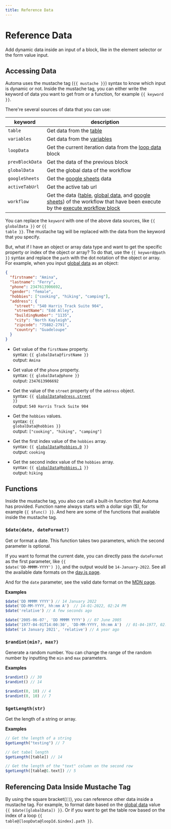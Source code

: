 ```yaml
---
title: Reference Data
---
```


# Reference Data
Add dynamic data inside an input of a block, like in the element selector or the form value input. 

## Accessing Data
Automa uses the mustache tag (<code v-pre>{{ mustache }}</code>) syntax to know which input is dynamic or not.
Inside the mustache tag, you can either write the keyword of data you want to get from or a function, for example <code v-pre>{{ keyword }}</code>.

There're several sources of data that you can use:

| keyword | description |
| --- | --- |
| `table` | Get data from the [table](./table.md) |
| `variables` | Get data from the [variables](./variables.md) |
| `loopData` | Get the current iteration data from the [loop data](/blocks/loop-data.html#accessing-data) block |
| `prevBlockData` | Get the data of the previous block |
| `globalData` | Get the global data of the workflow |
| `googleSheets` | Get the [google sheets](/blocks/google-sheets.md) data |
| `activeTabUrl` | Get the active tab url |
| `workflow` | Get the data ([table](/api-reference/table.md), [global data](/api-reference/global-data.md), and [google sheets](/blocks/google-sheets.md)) of the workflow that have been execute by the [execute workflow block](/blocks/execute-workflow.md) |

You can replace the `keyword` with one of the above data sources, like <code v-pre>{{ globalData }}</code> or <code v-pre>{{ table }}</code>.
The mustache tag will be replaced with the data from the keyword that you specify.

But, what if I have an object or array data type and want to get the specific property or index of the object or array? To do that, use the <code v-pre>{{ keyword@path }}</code> syntax and replace the `path` with the dot notation of the object or array. For example, when you input [global data](/api-reference/global-data.md) as an object:

```json
{
  "firstname": "Amina",
  "lastname": "Ferry",
  "phone": 2347613906692,
  "gender": "female",
  "hobbies": ["cooking", "hiking", "camping"],
  "address": {
    "street": "540 Harris Track Suite 904",
    "streetName": "Edd Alley",
    "buildingNumber": "1135",
    "city": "North Kayleigh",
    "zipcode": "75882-2791",
    "country": "Guadeloupe"
  }
}
```
- Get value of the `firstName` property. <br>
  syntax: <code v-pre>{{ globalData@firstName }}</code> <br>
  output: `Amina`

- Get value of the `phone` property. <br>
  syntax: <code v-pre>{{ globalData@phone }}</code> <br>
  output: `2347613906692`

- Get the value of the `street` property of the `address` object.<br>
  syntax: <code v-pre>{{ globalData@adress.street }}</code> <br>
  output: `540 Harris Track Suite 904`

- Get the `hobbies` values.<br>
  syntax: <code v-pre>{{ globalData@hobbies }}</code> <br>
  output: `["cooking", "hiking", "camping"]`

- Get the first index value of the `hobbies` array.<br>
  syntax: <code v-pre>{{ globalData@hobbies.0 }}</code> <br>
  output: `cooking`

- Get the second index value of the `hobbies` array.<br>
  syntax: <code v-pre>{{ globalData@hobbies.1 }}</code> <br>
  output: `hiking`

## Functions
Inside the mustache tag, you also can call a built-in function that Automa has provided. Function name always starts with a dollar sign ($), for example <code v-pre>{{ $func() }}</code>. And here are some of the functions that available inside the mustache tag.

### `$date(date, dateFormat?)`
Get or format a date. This function takes two parameters, which the second parameter is optional. 

If you want to format the current date, you can directly pass the `dateFormat` as the first parameter, like <code v-pre>{{ $date('DD-MMMM-YYYY') }}</code>, and the output would be `14-January-2022`. See all the available date formats on the [day.js page](https://day.js.org/docs/en/display/format#list-of-all-available-formats).

And for the `date` parameter, see the valid date format on the [MDN page](https://developer.mozilla.org/en-US/docs/Web/HTML/Date_and_time_formats#examples).

**Examples**
```js
$date('DD MMMM YYYY') // 14 January 2022
$date('DD-MM-YYYY, hh:mm A')  // 14-01-2022, 02:24 PM
$date('relative') // A few seconds ago

$date('2005-06-07', 'DD MMMM YYYY') // 07 June 2005
$date('1977-04-01T14:00:30', 'DD-MM-YYYY, hh:mm A')  // 01-04-1977, 02:00 PM
$date('14 January 2021', 'relative') // A year ago
```

### `$randint(min?, max?)`

Generate a random number. You can change the range of the random number by inputting the `min` and `max` parameters.

**Examples**
```js
$randint() // 30
$randint() // 14

$randint(0, 10) // 4
$randint(0, 10) // 7
```

### `$getLength(str)`

Get the length of a string or array.

**Examples**
```js
// Get the length of a string
$getLength("testing") // 7

// Get tabel length
$getLength([table]) // 14

// Get the length of the "text" column on the second row
$getLength([table@1.text]) // 5
```
## Referencing Data Inside Mustache Tag
By using the square bracket(`[]`), you can reference other data inside a mustache tag. For example, to format date based on the [global data](/api-reference/global-data.md) value <code v-pre>{{ $date([globalData]) }}</code>. Or if you want to get the table row based on the index of a loop <code v-pre>{{ table@[loopData@loopId.$index].path }}</code>.